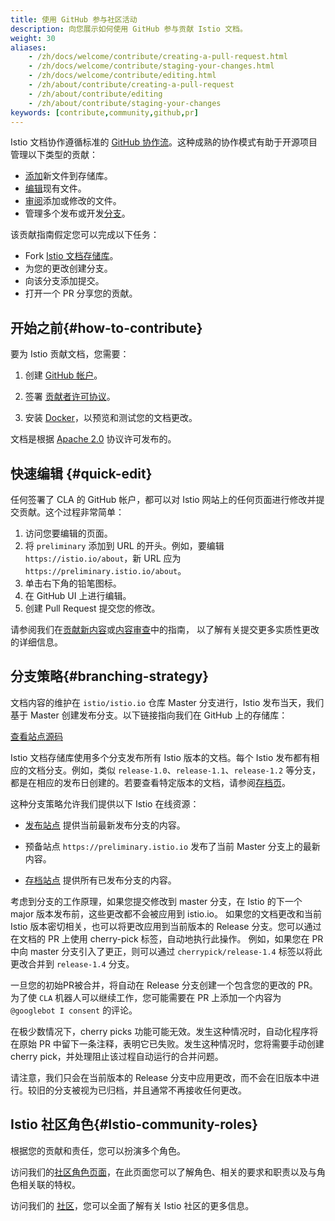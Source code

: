 ```yaml
---
title: 使用 GitHub 参与社区活动
description: 向您展示如何使用 GitHub 参与贡献 Istio 文档。
weight: 30
aliases:
    - /zh/docs/welcome/contribute/creating-a-pull-request.html
    - /zh/docs/welcome/contribute/staging-your-changes.html
    - /zh/docs/welcome/contribute/editing.html
    - /zh/about/contribute/creating-a-pull-request
    - /zh/about/contribute/editing
    - /zh/about/contribute/staging-your-changes
keywords: [contribute,community,github,pr]
---
```


Istio 文档协作遵循标准的 [GitHub 协作流](https://guides.github.com/introduction/flow/)。这种成熟的协作模式有助于开源项目管理以下类型的贡献：

- [添加](/zh/about/contribute/add-content)新文件到存储库。
- [编辑](#quick-edit)现有文件。
- [审阅](/zh/about/contribute/review)添加或修改的文件。
- 管理多个发布或开发[分支](#branching-strategy)。

该贡献指南假定您可以完成以下任务：

- Fork [Istio 文档存储库](https://github.com/istio/istio.io)。
- 为您的更改创建分支。
- 向该分支添加提交。
- 打开一个 PR 分享您的贡献。

## 开始之前{#how-to-contribute}

要为 Istio 贡献文档，您需要：

1. 创建 [GitHub 帐户](https://github.com)。

1. 签署 [贡献者许可协议](https://github.com/istio/community/blob/master/CONTRIBUTING.md#contributor-license-agreements)。

1. 安装 [Docker](https://www.docker.com/入门)，以预览和测试您的文档更改。

文档是根据 [Apache 2.0](https://github.com/istio/istio.io/blob/master/LICENSE) 协议许可发布的。

## 快速编辑 {#quick-edit}

任何签署了 CLA 的 GitHub 帐户，都可以对 Istio 网站上的任何页面进行修改并提交贡献。这个过程非常简单：

1. 访问您要编辑的页面。
1. 将 `preliminary` 添加到 URL 的开头。例如，要编辑 `https://istio.io/about`，新 URL 应为 `https://preliminary.istio.io/about`。
1. 单击右下角的铅笔图标。
1. 在 GitHub UI 上进行编辑。
1. 创建 Pull Request 提交您的修改。

请参阅我们在[贡献新内容](/zh/about/contribute/add-content)或[内容审查](/zh/about/contribute/review)中的指南，
以了解有关提交更多实质性更改的详细信息。

## 分支策略{#branching-strategy}

文档内容的维护在 `istio/istio.io` 仓库 Master 分支进行，Istio 发布当天，我们基于 Master 创建发布分支。以下链接指向我们在 GitHub 上的存储库：

<a class="btn" href="https://github.com/istio/istio.io/">查看站点源码</a>

Istio 文档存储库使用多个分支发布所有 Istio 版本的文档。每个 Istio 发布都有相应的文档分支。例如，类似 `release-1.0`、`release-1.1`、`release-1.2` 等分支，都是在相应的发布日创建的。若要查看特定版本的文档，请参阅[存档页](https://archive.istio.io/)。

这种分支策略允许我们提供以下 Istio 在线资源：

- [发布站点](/zh/docs/) 提供当前最新发布分支的内容。

- 预备站点 `https://preliminary.istio.io` 发布了当前 Master 分支上的最新内容。

- [存档站点](https://archive.istio.io) 提供所有已发布分支的内容。

考虑到分支的工作原理，如果您提交修改到 master 分支，在 Istio 的下一个 major 版本发布前，这些更改都不会被应用到 istio.io。
如果您的文档更改和当前 Istio 版本密切相关，也可以将更改应用到当前版本的 Release 分支。您可以通过在文档的 PR 上使用 cherry-pick 标签，自动地执行此操作。
例如，如果您在 PR 中向 master 分支引入了更正，则可以通过 `cherrypick/release-1.4` 标签以将此更改合并到 `release-1.4` 分支。

一旦您的初始PR被合并，将自动在 Release 分支创建一个包含您的更改的 PR。为了使 `CLA` 机器人可以继续工作，您可能需要在 PR 上添加一个内容为 `@googlebot I consent` 的评论。

在极少数情况下，cherry picks 功能可能无效。发生这种情况时，自动化程序将在原始 PR 中留下一条注释，表明它已失败。发生这种情况时，您将需要手动创建 cherry pick，并处理阻止该过程自动运行的合并问题。

请注意，我们只会在当前版本的 Release 分支中应用更改，而不会在旧版本中进行。较旧的分支被视为已归档，并且通常不再接收任何更改。

## Istio 社区角色{#Istio-community-roles}

根据您的贡献和责任，您可以扮演多个角色。

访问我们的[社区角色页面](https://github.com/istio/community/blob/master/ROLES.md#role-summary)，在此页面您可以了解角色、相关的要求和职责以及与角色相关联的特权。

访问我们的 [社区](https://github.com/istio/community)，您可以全面了解有关 Istio 社区的更多信息。